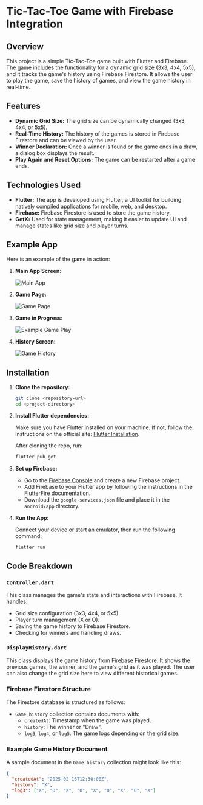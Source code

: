 # Tic-Tac-Toe Game with Firebase Integration

## Overview

This project is a simple Tic-Tac-Toe game built with Flutter and Firebase. The game includes the functionality for a dynamic grid size (3x3, 4x4, 5x5), and it tracks the game's history using Firebase Firestore. It allows the user to play the game, save the history of games, and view the game history in real-time.

## Features

- **Dynamic Grid Size:** The grid size can be dynamically changed (3x3, 4x4, or 5x5).
- **Real-Time History:** The history of the games is stored in Firebase Firestore and can be viewed by the user.
- **Winner Declaration:** Once a winner is found or the game ends in a draw, a dialog box displays the result.
- **Play Again and Reset Options:** The game can be restarted after a game ends.
  
## Technologies Used

- **Flutter:** The app is developed using Flutter, a UI toolkit for building natively compiled applications for mobile, web, and desktop.
- **Firebase:** Firebase Firestore is used to store the game history.
- **GetX:** Used for state management, making it easier to update UI and manage states like grid size and player turns.

## Example App

Here is an example of the game in action:

1. **Main App Screen:**

    ![Main App](./assets/images/example/001.png)

2. **Game Page:**

    ![Game Page](./assets/images/example/003.png)

3. **Game in Progress:**

    ![Example Game Play](./assets/images/example/004.png)

4. **History Screen:**

    ![Game History](./assets/images/example/005.png)

## Installation

1. **Clone the repository:**

    ```bash
    git clone <repository-url>
    cd <project-directory>
    ```

2. **Install Flutter dependencies:**

    Make sure you have Flutter installed on your machine. If not, follow the instructions on the official site: [Flutter Installation](https://flutter.dev/docs/get-started/install).

    After cloning the repo, run:

    ```bash
    flutter pub get
    ```

3. **Set up Firebase:**

    - Go to the [Firebase Console](https://console.firebase.google.com/) and create a new Firebase project.
    - Add Firebase to your Flutter app by following the instructions in the [FlutterFire documentation](https://firebase.flutter.dev/docs/overview).
    - Download the `google-services.json` file and place it in the `android/app` directory.

4. **Run the App:**

    Connect your device or start an emulator, then run the following command:

    ```bash
    flutter run
    ```

## Code Breakdown

### `Controller.dart`

This class manages the game's state and interactions with Firebase. It handles:
- Grid size configuration (3x3, 4x4, or 5x5).
- Player turn management (X or O).
- Saving the game history to Firebase Firestore.
- Checking for winners and handling draws.

### `DisplayHistory.dart`

This class displays the game history from Firebase Firestore. It shows the previous games, the winner, and the game's grid as it was played. The user can also change the grid size here to view different historical games.

### Firebase Firestore Structure

The Firestore database is structured as follows:
- `Game_history` collection contains documents with:
  - `createdAt`: Timestamp when the game was played.
  - `history`: The winner or "Draw".
  - `log3`, `log4`, or `log5`: The game logs depending on the grid size.

### Example Game History Document

A sample document in the `Game_history` collection might look like this:

```json
{
  "createdAt": "2025-02-16T12:30:00Z",
  "history": "X",
  "log3": ["X", "O", "X", "O", "X", "O", "X", "O", "X"]
}
